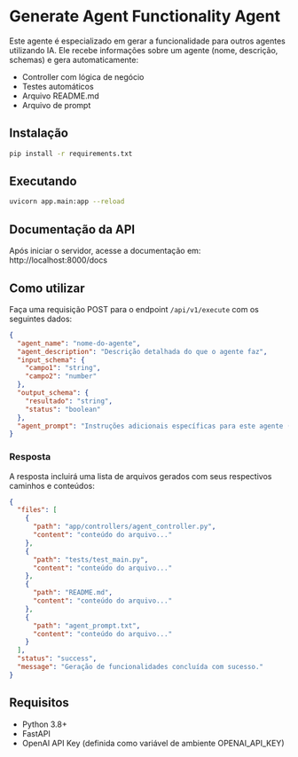 # Generate Agent Functionality Agent

Este agente é especializado em gerar a funcionalidade para outros agentes utilizando IA. Ele recebe informações sobre um agente (nome, descrição, schemas) e gera automaticamente:

- Controller com lógica de negócio
- Testes automáticos
- Arquivo README.md
- Arquivo de prompt 

## Instalação

```bash
pip install -r requirements.txt
```

## Executando

```bash
uvicorn app.main:app --reload
```

## Documentação da API

Após iniciar o servidor, acesse a documentação em:
http://localhost:8000/docs

## Como utilizar

Faça uma requisição POST para o endpoint `/api/v1/execute` com os seguintes dados:

```json
{
  "agent_name": "nome-do-agente",
  "agent_description": "Descrição detalhada do que o agente faz",
  "input_schema": {
    "campo1": "string",
    "campo2": "number"
  },
  "output_schema": {
    "resultado": "string",
    "status": "boolean"
  },
  "agent_prompt": "Instruções adicionais específicas para este agente (opcional)"
}
```

### Resposta

A resposta incluirá uma lista de arquivos gerados com seus respectivos caminhos e conteúdos:

```json
{
  "files": [
    {
      "path": "app/controllers/agent_controller.py",
      "content": "conteúdo do arquivo..."
    },
    {
      "path": "tests/test_main.py",
      "content": "conteúdo do arquivo..."
    },
    {
      "path": "README.md",
      "content": "conteúdo do arquivo..."
    },
    {
      "path": "agent_prompt.txt",
      "content": "conteúdo do arquivo..."
    }
  ],
  "status": "success",
  "message": "Geração de funcionalidades concluída com sucesso."
}
```

## Requisitos

- Python 3.8+
- FastAPI
- OpenAI API Key (definida como variável de ambiente OPENAI_API_KEY) 